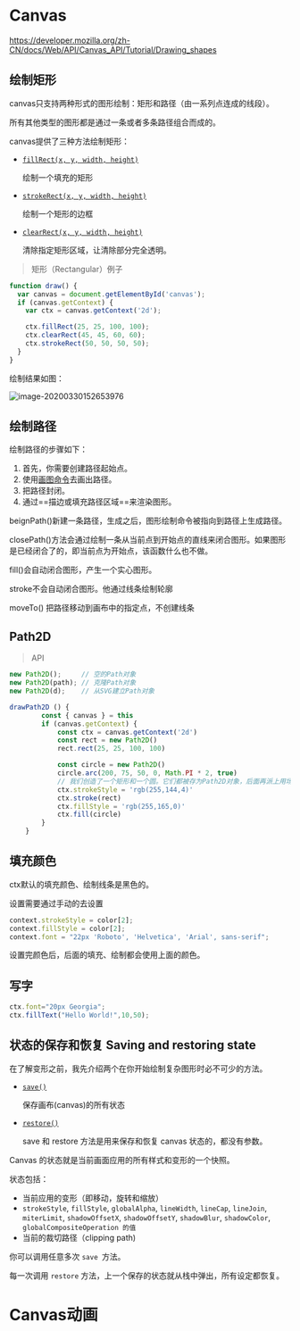 # Canvas

https://developer.mozilla.org/zh-CN/docs/Web/API/Canvas_API/Tutorial/Drawing_shapes



## 绘制矩形

canvas只支持两种形式的图形绘制：矩形和路径（由一系列点连成的线段）。

所有其他类型的图形都是通过一条或者多条路径组合而成的。

canvas提供了三种方法绘制矩形：

- [`fillRect(x, y, width, height)`](https://developer.mozilla.org/zh-CN/docs/Web/API/CanvasRenderingContext2D/fillRect)

  绘制一个填充的矩形

- [`strokeRect(x, y, width, height)`](https://developer.mozilla.org/zh-CN/docs/Web/API/CanvasRenderingContext2D/strokeRect)

  绘制一个矩形的边框

- [`clearRect(x, y, width, height)`](https://developer.mozilla.org/zh-CN/docs/Web/API/CanvasRenderingContext2D/clearRect)

  清除指定矩形区域，让清除部分完全透明。

> 矩形（Rectangular）例子

```js
function draw() {
  var canvas = document.getElementById('canvas');
  if (canvas.getContext) {
    var ctx = canvas.getContext('2d');

    ctx.fillRect(25, 25, 100, 100);
    ctx.clearRect(45, 45, 60, 60);
    ctx.strokeRect(50, 50, 50, 50);
  }
}
```

绘制结果如图：

![image-20200330152653976](https://ipic-coda.oss-cn-beijing.aliyuncs.com/2020-03-30-072654.png)

## 绘制路径

绘制路径的步骤如下：

1. 首先，你需要创建路径起始点。
2. 使用[画图命令](https://developer.mozilla.org/en-US/docs/Web/API/CanvasRenderingContext2D#Paths)去画出路径。
3. 把路径封闭。
4. 通过==描边或填充路径区域==来渲染图形。



beignPath()新建一条路径，生成之后，图形绘制命令被指向到路径上生成路径。

closePath()方法会通过绘制一条从当前点到开始点的直线来闭合图形。如果图形是已经闭合了的，即当前点为开始点，该函数什么也不做。

fill()会自动闭合图形，产生一个实心图形。

stroke不会自动闭合图形。他通过线条绘制轮廓

moveTo() 把路径移动到画布中的指定点，不创建线条



## Path2D

> API

```js
new Path2D();     // 空的Path对象
new Path2D(path); // 克隆Path对象
new Path2D(d);    // 从SVG建立Path对象
```



```js
drawPath2D () {
		const { canvas } = this
		if (canvas.getContext) {
			const ctx = canvas.getContext('2d')
			const rect = new Path2D()
			rect.rect(25, 25, 100, 100)

			const circle = new Path2D()
			circle.arc(200, 75, 50, 0, Math.PI * 2, true)
			// 我们创造了一个矩形和一个圆。它们都被存为Path2D对象，后面再派上用场
			ctx.strokeStyle = 'rgb(255,144,4)'
			ctx.stroke(rect)
			ctx.fillStyle = 'rgb(255,165,0)'
			ctx.fill(circle)
		}
	}
```



## 填充颜色

ctx默认的填充颜色、绘制线条是黑色的。

设置需要通过手动的去设置

```js
context.strokeStyle = color[2];
context.fillStyle = color[2];
context.font = "22px 'Roboto', 'Helvetica', 'Arial', sans-serif";

```

设置完颜色后，后面的填充、绘制都会使用上面的颜色。



## 写字

```js
ctx.font="20px Georgia";
ctx.fillText("Hello World!",10,50);
```



## 状态的保存和恢复 Saving and restoring state

在了解变形之前，我先介绍两个在你开始绘制复杂图形时必不可少的方法。

- [`save()`](https://developer.mozilla.org/zh-CN/docs/Web/API/CanvasRenderingContext2D/save)

  保存画布(canvas)的所有状态

- [`restore()`](https://developer.mozilla.org/zh-CN/docs/Web/API/CanvasRenderingContext2D/restore)

  save 和 restore 方法是用来保存和恢复 canvas 状态的，都没有参数。

Canvas 的状态就是当前画面应用的所有样式和变形的一个快照。

状态包括：

- 当前应用的变形（即移动，旋转和缩放）
- `strokeStyle`, `fillStyle`, `globalAlpha`, `lineWidth`, `lineCap`, `lineJoin`, `miterLimit`, `shadowOffsetX`, `shadowOffsetY`, `shadowBlur`, `shadowColor`, `globalCompositeOperation 的值`
- 当前的裁切路径（clipping path)



你可以调用任意多次 `save `方法。

每一次调用 `restore` 方法，上一个保存的状态就从栈中弹出，所有设定都恢复。







# Canvas动画





